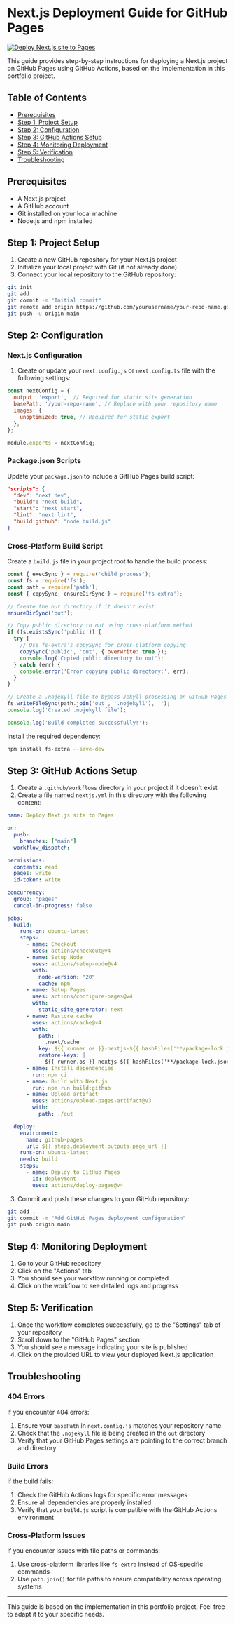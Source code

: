 # Next.js Deployment Guide for GitHub Pages

[![Deploy Next.js site to Pages](https://github.com/sanchitsood02/Portfolio/actions/workflows/nextjs.yml/badge.svg)](https://github.com/sanchitsood02/Portfolio/actions/workflows/nextjs.yml)

This guide provides step-by-step instructions for deploying a Next.js project on GitHub Pages using GitHub Actions, based on the implementation in this portfolio project.

## Table of Contents

- [Prerequisites](#prerequisites)
- [Step 1: Project Setup](#step-1-project-setup)
- [Step 2: Configuration](#step-2-configuration)
- [Step 3: GitHub Actions Setup](#step-3-github-actions-setup)
- [Step 4: Monitoring Deployment](#step-4-monitoring-deployment)
- [Step 5: Verification](#step-5-verification)
- [Troubleshooting](#troubleshooting)

## Prerequisites

- A Next.js project
- A GitHub account
- Git installed on your local machine
- Node.js and npm installed

## Step 1: Project Setup

1. Create a new GitHub repository for your Next.js project
2. Initialize your local project with Git (if not already done)
3. Connect your local repository to the GitHub repository:

```bash
git init
git add .
git commit -m "Initial commit"
git remote add origin https://github.com/yourusername/your-repo-name.git
git push -u origin main
```

## Step 2: Configuration

### Next.js Configuration

1. Create or update your `next.config.js` or `next.config.ts` file with the following settings:

```javascript
const nextConfig = {
  output: 'export',  // Required for static site generation
  basePath: '/your-repo-name', // Replace with your repository name
  images: {
    unoptimized: true, // Required for static export
  },
};

module.exports = nextConfig;
```

### Package.json Scripts

Update your `package.json` to include a GitHub Pages build script:

```json
"scripts": {
  "dev": "next dev",
  "build": "next build",
  "start": "next start",
  "lint": "next lint",
  "build:github": "node build.js"
}
```

### Cross-Platform Build Script

Create a `build.js` file in your project root to handle the build process:

```javascript
const { execSync } = require('child_process');
const fs = require('fs');
const path = require('path');
const { copySync, ensureDirSync } = require('fs-extra');

// Create the out directory if it doesn't exist
ensureDirSync('out');

// Copy public directory to out using cross-platform method
if (fs.existsSync('public')) {
  try {
    // Use fs-extra's copySync for cross-platform copying
    copySync('public', 'out', { overwrite: true });
    console.log('Copied public directory to out');
  } catch (err) {
    console.error('Error copying public directory:', err);
  }
}

// Create a .nojekyll file to bypass Jekyll processing on GitHub Pages
fs.writeFileSync(path.join('out', '.nojekyll'), '');
console.log('Created .nojekyll file');

console.log('Build completed successfully!');
```

Install the required dependency:

```bash
npm install fs-extra --save-dev
```

## Step 3: GitHub Actions Setup

1. Create a `.github/workflows` directory in your project if it doesn't exist
2. Create a file named `nextjs.yml` in this directory with the following content:

```yaml
name: Deploy Next.js site to Pages

on:
  push:
    branches: ["main"]
  workflow_dispatch:

permissions:
  contents: read
  pages: write
  id-token: write

concurrency:
  group: "pages"
  cancel-in-progress: false

jobs:
  build:
    runs-on: ubuntu-latest
    steps:
      - name: Checkout
        uses: actions/checkout@v4
      - name: Setup Node
        uses: actions/setup-node@v4
        with:
          node-version: "20"
          cache: npm
      - name: Setup Pages
        uses: actions/configure-pages@v4
        with:
          static_site_generator: next
      - name: Restore cache
        uses: actions/cache@v4
        with:
          path: |
            .next/cache
          key: ${{ runner.os }}-nextjs-${{ hashFiles('**/package-lock.json') }}-${{ hashFiles('**/*.js', '**/*.jsx', '**/*.ts', '**/*.tsx') }}
          restore-keys: |
            ${{ runner.os }}-nextjs-${{ hashFiles('**/package-lock.json') }}-
      - name: Install dependencies
        run: npm ci
      - name: Build with Next.js
        run: npm run build:github
      - name: Upload artifact
        uses: actions/upload-pages-artifact@v3
        with:
          path: ./out

  deploy:
    environment:
      name: github-pages
      url: ${{ steps.deployment.outputs.page_url }}
    runs-on: ubuntu-latest
    needs: build
    steps:
      - name: Deploy to GitHub Pages
        id: deployment
        uses: actions/deploy-pages@v4
```

3. Commit and push these changes to your GitHub repository:

```bash
git add .
git commit -m "Add GitHub Pages deployment configuration"
git push origin main
```

## Step 4: Monitoring Deployment

1. Go to your GitHub repository
2. Click on the "Actions" tab
3. You should see your workflow running or completed
4. Click on the workflow to see detailed logs and progress

## Step 5: Verification

1. Once the workflow completes successfully, go to the "Settings" tab of your repository
2. Scroll down to the "GitHub Pages" section
3. You should see a message indicating your site is published
4. Click on the provided URL to view your deployed Next.js application

## Troubleshooting

### 404 Errors

If you encounter 404 errors:

1. Ensure your `basePath` in `next.config.js` matches your repository name
2. Check that the `.nojekyll` file is being created in the `out` directory
3. Verify that your GitHub Pages settings are pointing to the correct branch and directory

### Build Errors

If the build fails:

1. Check the GitHub Actions logs for specific error messages
2. Ensure all dependencies are properly installed
3. Verify that your `build.js` script is compatible with the GitHub Actions environment

### Cross-Platform Issues

If you encounter issues with file paths or commands:

1. Use cross-platform libraries like `fs-extra` instead of OS-specific commands
2. Use `path.join()` for file paths to ensure compatibility across operating systems

---

This guide is based on the implementation in this portfolio project. Feel free to adapt it to your specific needs.